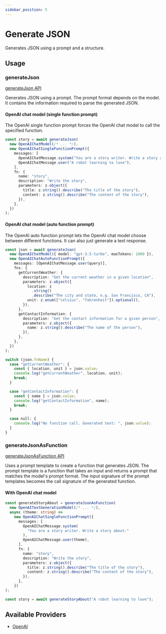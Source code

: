 ```yaml
---
sidebar_position: 5
---
```


# Generate JSON

Generates JSON using a prompt and a structure.

## Usage

### generateJson

[generateJson API](/api/modules#generatejson)

Generates JSON using a prompt.
The prompt format depends on the model.
It contains the information required to parse the generated JSON.

#### OpenAI chat model (single function prompt)

The OpenAI single function prompt forces the OpenAI chat model to call the specified function.

```ts
const story = await generateJson(
  new OpenAIChatModel(/* ... */),
  new OpenAIChatSingleFunctionPrompt({
    messages: [
      OpenAIChatMessage.system("You are a story writer. Write a story about:"),
      OpenAIChatMessage.user("A robot learning to love"),
    ],
    fn: {
      name: "story",
      description: "Write the story",
      parameters: z.object({
        title: z.string().describe("The title of the story"),
        content: z.string().describe("The content of the story"),
      }),
    },
  })
);
```

#### OpenAI chat model (auto function prompt)

The OpenAI auto function prompt lets the OpenAI chat model choose between different functions.
It can also just generate a text response.

```ts
const json = await generateJson(
  new OpenAIChatModel({ model: "gpt-3.5-turbo", maxTokens: 1000 }),
  new OpenAIChatAutoFunctionPrompt({
    messages: [OpenAIChatMessage.user(query)],
    fns: {
      getCurrentWeather: {
        description: "Get the current weather in a given location",
        parameters: z.object({
          location: z
            .string()
            .describe("The city and state, e.g. San Francisco, CA"),
          unit: z.enum(["celsius", "fahrenheit"]).optional(),
        }),
      },
      getContactInformation: {
        description: "Get the contact information for a given person",
        parameters: z.object({
          name: z.string().describe("The name of the person"),
        }),
      },
    },
  })
);

switch (json.fnName) {
  case "getCurrentWeather": {
    const { location, unit } = json.value;
    console.log("getCurrentWeather", location, unit);
    break;
  }

  case "getContactInformation": {
    const { name } = json.value;
    console.log("getContactInformation", name);
    break;
  }

  case null: {
    console.log("No function call. Generated text: ", json.value);
  }
}
```

### generateJsonAsFunction

[generateJsonAsFunction API](/api/modules#generatejsonasfunction)

Uses a prompt template to create a function that generates JSON.
The prompt template is a function that takes an input and returns a prompt that matches the model's prompt format.
The input signature of the prompt templates becomes the call signature of the generated function.

#### With OpenAI chat model

```ts
const generateStoryAbout = generateJsonAsFunction(
  new OpenAITextGenerationModel(/* ... */),
  async (theme: string) =>
    new OpenAIChatSingleFunctionPrompt({
      messages: [
        OpenAIChatMessage.system(
          "You are a story writer. Write a story about:"
        ),
        OpenAIChatMessage.user(theme),
      ],
      fn: {
        name: "story",
        description: "Write the story",
        parameters: z.object({
          title: z.string().describe("The title of the story"),
          content: z.string().describe("The content of the story"),
        }),
      },
    })
);

const story = await generateStoryAbout("A robot learning to love");
```

## Available Providers

- [OpenAI](/integration/model-provider/openai)
